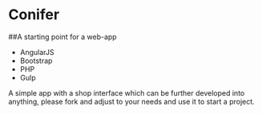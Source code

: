 # Conifer 
##A starting point for a web-app 
- AngularJS
- Bootstrap
- PHP
- Gulp


A simple app with a shop interface which can be further developed into anything, please fork and adjust to your needs and use it to start a project.


